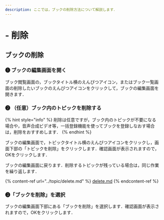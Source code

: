 ```yaml
---
description: ここでは，ブックの削除方法について解説します．
---
```


# - 削除

## ブックの削除

### ❶ ブックの編集画面を開く

ブック閲覧画面の，ブックタイトル横のえんぴつアイコン，またはブック一覧画面の削除したいブックのえんぴつアイコンをクリックして，ブックの編集画面を開きます．

### ❷ （任意）ブック内のトピックを削除する

{% hint style="info" %}
削除は任意ですが，ブック内のトピックが不要になる場合や，音声合成ビデオ等，一括登録機能を使ってブックを登録しなおす場合は，削除をおすすめします．
{% endhint %}

ブックの編集画面で，トピックタイトル横のえんぴつアイコンをクリックし，画面下部の「トピックを削除」をクリックします．確認画面が表示されますので，OKをクリックします．

ブックの編集画面に戻ります．削除するトピックが残っている場合は，同じ作業を繰り返します．

{% content-ref url="../topic/delete.md" %}
[delete.md](../topic/delete.md)
{% endcontent-ref %}

### ❸「ブックを削除」を選択

ブックの編集画面下部にある「ブックを削除」を選択します．確認画面が表示されますので，OKをクリックします．

